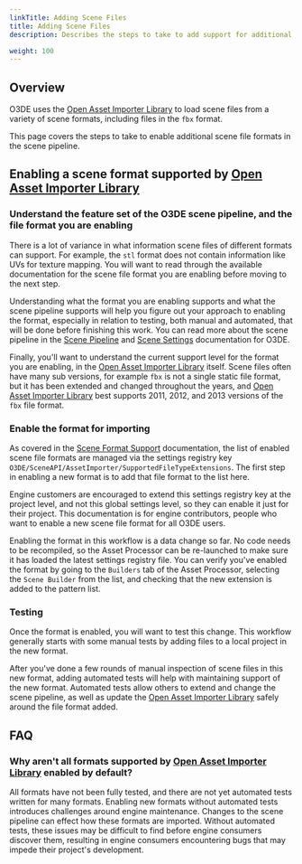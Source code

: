 ```yaml
---
linkTitle: Adding Scene Files
title: Adding Scene Files
description: Describes the steps to take to add support for additional scene file formats.

weight: 100
---
```


## Overview

O3DE uses the [Open Asset Importer Library](./openassetimporter) to load scene files from a variety of scene formats, including files in the `fbx` format.

This page covers the steps to take to enable additional scene file formats in the scene pipeline.

## Enabling a scene format supported by [Open Asset Importer Library](./openassetimporter)

### Understand the feature set of the O3DE scene pipeline, and the file format you are enabling

There is a lot of variance in what information scene files of different formats can support. For example, the `stl` format does not contain information like UVs for texture mapping. You will want to read through the available documentation for the scene file format you are enabling before moving to the next step.

Understanding what the format you are enabling supports and what the scene pipeline supports will help you figure out your approach to enabling the format, especially in relation to testing, both manual and automated, that will be done before finishing this work. You can read more about the scene pipeline in the [Scene Pipeline](../../user-guide/assets/scene-pipeline) and [Scene Settings](../../user-guide/assets/scene-settings) documentation for O3DE.

Finally, you'll want to understand the current support level for the format you are enabling, in the [Open Asset Importer Library](./openassetimporter) itself. Scene files often have many sub versions, for example `fbx` is not a single static file format, but it has been extended and changed throughout the years, and [Open Asset Importer Library](./openassetimporter) best supports 2011, 2012, and 2013 versions of the `fbx` file format.

### Enable the format for importing

As covered in the [Scene Format Support](../../user-guide/assets/scene-settings/scene-format-support) documentation, the list of enabled scene file formats are managed via the settings registry key `O3DE/SceneAPI/AssetImporter/SupportedFileTypeExtensions`. The first step in enabling a new format is to add that file format to the list here.

Engine customers are encouraged to extend this settings registry key at the project level, and not this global settings level, so they can enable it just for their project. This documentation is for engine contributors, people who want to enable a new scene file format for all O3DE users.

Enabling the format in this workflow is a data change so far. No code needs to be recompiled, so the Asset Processor can be re-launched to make sure it has loaded the latest settings registry file. You can verify you've enabled the format by going to the `Builders` tab of the Asset Processor, selecting the `Scene Builder` from the list, and checking that the new extension is added to the pattern list.

### Testing

Once the format is enabled, you will want to test this change. This workflow generally starts with some manual tests by adding files to a local project in the new format.

After you've done a few rounds of manual inspection of scene files in this new format, adding automated tests will help with maintaining support of the new format. Automated tests allow others to extend and change the scene pipeline, as well as update the [Open Asset Importer Library](./openassetimporter) safely around the file format added.

## FAQ

### Why aren't all formats supported by [Open Asset Importer Library](./openassetimporter) enabled by default?

All formats have not been fully tested, and there are not yet automated tests written for many formats. Enabling new formats without automated tests introduces challenges around engine maintenance. Changes to the scene pipeline can effect how these formats are imported. Without automated tests, these issues may be difficult to find before engine consumers discover them, resulting in engine consumers encountering bugs that may impede their project's development.
